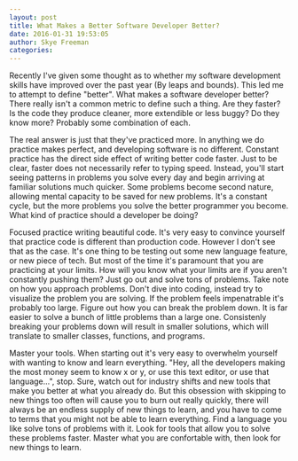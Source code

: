 ```yaml
---
layout: post 
title: What Makes a Better Software Developer Better? 
date: 2016-01-31 19:53:05 
author: Skye Freeman 
categories: 
---
```


Recently I've given some thought as to whether my software development skills have improved over the past year (By leaps and bounds).  This led me to attempt to define "better".  What makes a software developer better?  There really isn't a common metric to define such a thing.  Are they faster? Is the code they produce cleaner, more extendible or less buggy? Do they know more? Probably some combination of each.

The real answer is just that they've practiced more.  In anything we do practice makes perfect, and developing software is no different. Constant practice has the direct side effect of writing better code faster. Just to be clear, faster does not necessarily refer to typing speed.  Instead, you'll start seeing patterns in problems you solve every day and begin arriving at familiar solutions much quicker.  Some problems become second nature, allowing mental capacity to be saved for new problems.  It's a constant cycle, but the more problems you solve the better programmer you become.  What kind of practice should a developer be doing?

Focused practice writing beautiful code.  It's very easy to convince yourself that practice code is different than production code.  However I don't see that as the case.  It's one thing to be testing out some new language feature, or new piece of tech.  But most of the time it's paramount that you are practicing at your limits.  How will you know what your limits are if you aren't constantly pushing them?  Just go out and solve tons of problems. Take note on how you approach problems.  Don't dive into coding, instead try to visualize the problem you are solving. If the problem feels impenatrable it's probably too large.  Figure out how you can break the problem down.  It is far easier to solve a bunch of little problems than a large one.  Consistenly breaking your problems down will result in smaller solutions, which will translate to smaller classes, functions, and programs.

Master your tools.  When starting out it's very easy to overwhelm yourself with wanting to know and learn everything.  "Hey, all the developers making the most money seem to know x or y, or use this text editor, or use that language...", stop.  Sure, watch out for industry shifts and new tools that make you better at what you already do.  But this obsession with skipping to new things too often will cause you to burn out really quickly, there will always be an endless supply of new things to learn, and you have to come to terms that you might not be able to learn everything.  Find a language you like solve tons of problems with it. Look for tools that allow you to solve these problems faster.  Master what you are confortable with, then look for new things to learn.


